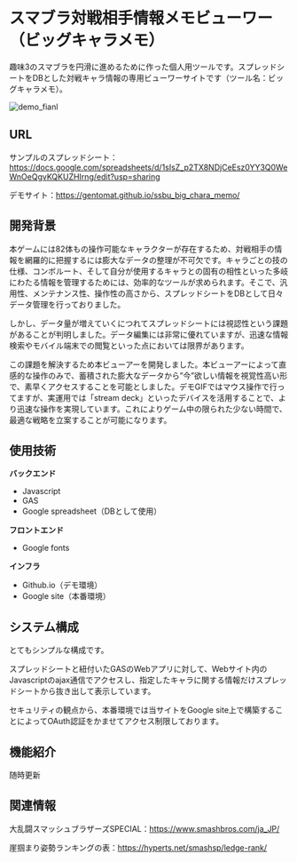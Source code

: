 # スマブラ対戦相手情報メモビューワー（ビッグキャラメモ）

趣味3のスマブラを円滑に進めるために作った個人用ツールです。スプレッドシートをDBとした対戦キャラ情報の専用ビューワーサイトです（ツール名：ビッグキャラメモ）。

![demo_fianl](https://github.com/user-attachments/assets/15af9d85-0dd7-46c2-8ec8-906f44f1d242)

## URL

サンプルのスプレッドシート：https://docs.google.com/spreadsheets/d/1sIsZ_p2TX8NDjCeEsz0YY3Q0WeWnOeQgvKQKUZHIrng/edit?usp=sharing

デモサイト：https://gentomat.github.io/ssbu_big_chara_memo/

## 開発背景

本ゲームには82体もの操作可能なキャラクターが存在するため、対戦相手の情報を網羅的に把握するには膨大なデータの整理が不可欠です。キャラごとの技の仕様、コンボルート、そして自分が使用するキャラとの固有の相性といった多岐にわたる情報を管理するためには、効率的なツールが求められます。そこで、汎用性、メンテナンス性、操作性の高さから、スプレッドシートをDBとして日々データ管理を行っておりました。

しかし、データ量が増えていくにつれてスプレッドシートには視認性という課題があることが判明しました。データ編集には非常に優れていますが、迅速な情報検索やモバイル端末での閲覧といった点においては限界があります。


この課題を解決するため本ビューアーを開発しました。本ビューアーによって直感的な操作のみで、蓄積された膨大なデータから”今”欲しい情報を視覚性高い形で、素早くアクセスすることを可能としました。デモGIFではマウス操作で行ってますが、実運用では「stream deck」といったデバイスを活用することで、より迅速な操作を実現しています。これによりゲーム中の限られた少ない時間で、最適な戦略を立案することが可能になります。



## 使用技術

**バックエンド** 

- Javascript
- GAS
- Google spreadsheet（DBとして使用）
  
**フロントエンド**

- Google fonts

**インフラ**

- Github.io（デモ環境）
- Google site（本番環境）

## システム構成

とてもシンプルな構成です。

スプレッドシートと紐付いたGASのWebアプリに対して、Webサイト内のJavascriptのajax通信でアクセスし、指定したキャラに関する情報だけスプレッドシートから抜き出して表示しています。

セキュリティの観点から、本番環境では当サイトをGoogle site上で構築することによってOAuth認証をかませてアクセス制限しております。

## 機能紹介

随時更新

## 関連情報

大乱闘スマッシュブラザーズSPECIAL：https://www.smashbros.com/ja_JP/

崖掴まり姿勢ランキングの表：https://hyperts.net/smashsp/ledge-rank/
